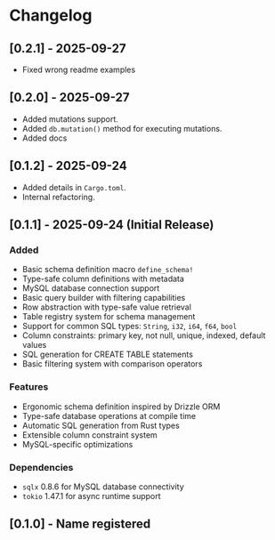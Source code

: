 # Changelog

## [0.2.1] - 2025-09-27

- Fixed wrong readme examples

## [0.2.0] - 2025-09-27

- Added mutations support.
- Added `db.mutation()` method for executing mutations.
- Added docs

## [0.1.2] - 2025-09-24

- Added details in `Cargo.toml`.
- Internal refactoring.

## [0.1.1] - 2025-09-24 (Initial Release)

### Added

- Basic schema definition macro `define_schema!`
- Type-safe column definitions with metadata
- MySQL database connection support
- Basic query builder with filtering capabilities
- Row abstraction with type-safe value retrieval
- Table registry system for schema management
- Support for common SQL types: `String`, `i32`, `i64`, `f64`, `bool`
- Column constraints: primary key, not null, unique, indexed, default values
- SQL generation for CREATE TABLE statements
- Basic filtering system with comparison operators

### Features

- Ergonomic schema definition inspired by Drizzle ORM
- Type-safe database operations at compile time
- Automatic SQL generation from Rust types
- Extensible column constraint system
- MySQL-specific optimizations

### Dependencies

- `sqlx` 0.8.6 for MySQL database connectivity
- `tokio` 1.47.1 for async runtime support

## [0.1.0] - Name registered
